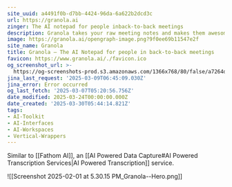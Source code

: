 ```yaml
---
site_uuid: a4491f0b-d7bb-4424-96da-6a622b2dcd3c
url: https://granola.ai
zinger: The AI notepad for people inback-to-back meetings
description: Granola takes your raw meeting notes and makes them awesome
image: https://granola.ai/opengraph-image.png?9f0ee69b11547e2f
site_name: Granola
title: Granola — The AI Notepad for people in back-to-back meetings
favicon: https://www.granola.ai/./favicon.ico
og_screenshot_url: >-
  https://og-screenshots-prod.s3.amazonaws.com/1366x768/80/false/a7264d3a74e0d2f4336e24c24afcd6e0cf36ac3b03c382d057f70e58316de813.jpeg
jina_last_request: '2025-03-09T06:45:09.030Z'
jina_error: Error occurred
og_last_fetch: '2025-03-07T05:20:56.756Z'
date_modified: 2025-03-24T00:00:00.000Z
date_created: '2025-03-30T05:44:14.821Z'
tags:
- AI-Toolkit
- AI-Interfaces
- AI-Workspaces
- Vertical-Wrappers
---
```

























Similar to [[Fathom AI]], an [[AI Powered Data Capture#AI Powered Transcription Services|AI Powered Transcription]] service.


![[Screenshot 2025-02-01 at 5.30.15 PM_Granola--Hero.png]]
